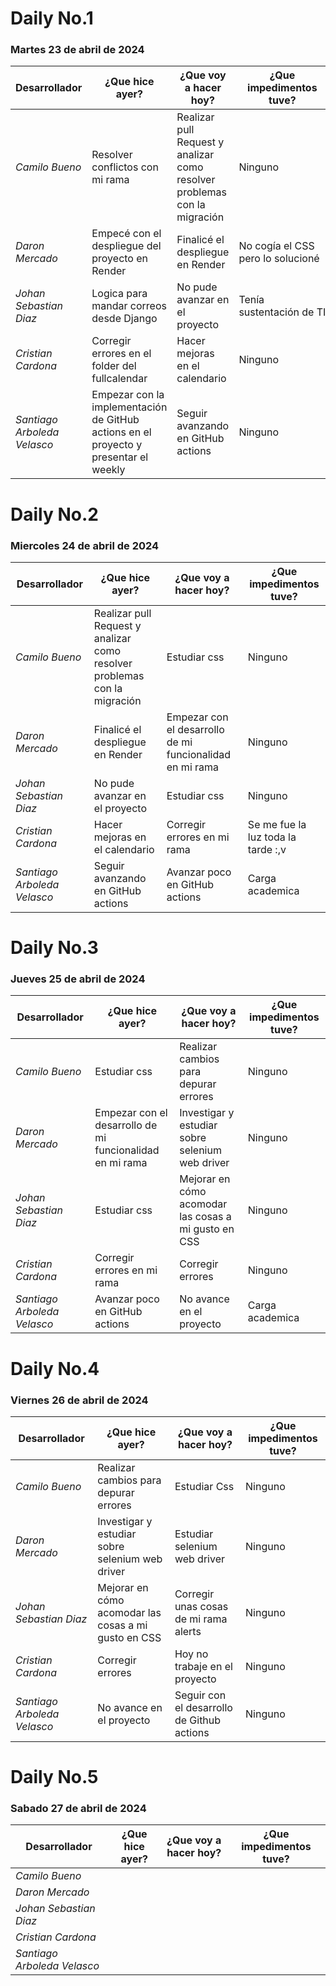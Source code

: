 # Daily No.1
### Martes 23 de abril de 2024

| Desarrollador | ¿Que hice ayer? | ¿Que voy a hacer hoy? | ¿Que impedimentos tuve? |
|-----------|-----------|-----------|-----------|
|*Camilo Bueno*   | Resolver conflictos con mi rama|Realizar pull Request y analizar como resolver problemas con la migración | Ninguno|
|*Daron Mercado* |Empecé con el despliegue del proyecto en Render| Finalicé el despliegue en Render |No cogía el CSS pero lo solucioné |
| *Johan Sebastian Diaz*  | Logica para mandar correos desde Django | No pude avanzar en el proyecto |Tenía sustentación de TI |
| *Cristian Cardona*  | Corregir errores en el folder del fullcalendar | Hacer mejoras en el calendario | Ninguno |
| *Santiago Arboleda Velasco*  | Empezar con la implementación de GitHub actions en el proyecto y presentar el weekly | Seguir avanzando en GitHub actions| Ninguno|


# Daily No.2
### Miercoles 24 de abril de 2024

| Desarrollador | ¿Que hice ayer? | ¿Que voy a hacer hoy? | ¿Que impedimentos tuve? |
|-----------|-----------|-----------|-----------|
|*Camilo Bueno*   | Realizar pull Request y analizar como resolver problemas con la migración | Estudiar css| Ninguno |
|*Daron Mercado* |Finalicé el despliegue en Render | Empezar con el desarrollo de mi funcionalidad en mi rama | Ninguno |
| *Johan Sebastian Diaz*  |  No pude avanzar en el proyecto  |Estudiar css |Ninguno |
| *Cristian Cardona*  |Hacer mejoras en el calendario | Corregir errores en mi rama | Se me fue la luz toda la tarde :,v |
| *Santiago Arboleda Velasco*  |Seguir avanzando en GitHub actions | Avanzar poco en GitHub actions | Carga academica |


# Daily No.3
### Jueves 25 de abril de 2024

| Desarrollador | ¿Que hice ayer? | ¿Que voy a hacer hoy? | ¿Que impedimentos tuve? |
|-----------|-----------|-----------|-----------|
|*Camilo Bueno*   |Estudiar css |Realizar cambios para depurar errores |Ninguno |
|*Daron Mercado* |Empezar con el desarrollo de mi funcionalidad en mi rama |Investigar y estudiar sobre selenium web driver |Ninguno |
| *Johan Sebastian Diaz*  |Estudiar css |Mejorar en cómo acomodar las cosas a mi gusto en CSS  |Ninguno |
| *Cristian Cardona*  |Corregir errores en mi rama | Corregir errores |Ninguno |
| *Santiago Arboleda Velasco*  |Avanzar poco en GitHub actions |No avance en el proyecto |Carga academica |


# Daily No.4
### Viernes 26 de abril de 2024

| Desarrollador | ¿Que hice ayer? | ¿Que voy a hacer hoy? | ¿Que impedimentos tuve? |
|-----------|-----------|-----------|-----------|
|*Camilo Bueno*   |Realizar cambios para depurar errores | Estudiar Css | Ninguno|
|*Daron Mercado* |Investigar y estudiar sobre selenium web driver |Estudiar selenium web driver |Ninguno |
| *Johan Sebastian Diaz*  |Mejorar en cómo acomodar las cosas a mi gusto en CSS |Corregir unas cosas de mi rama alerts | Ninguno|
| *Cristian Cardona*  | Corregir errores|Hoy no trabaje en el proyecto |Ninguno |
| *Santiago Arboleda Velasco*  | No avance en el proyecto|Seguir con el desarrollo de Github actions |Ninguno |


# Daily No.5
### Sabado 27 de abril de 2024

| Desarrollador | ¿Que hice ayer? | ¿Que voy a hacer hoy? | ¿Que impedimentos tuve? |
|-----------|-----------|-----------|-----------|
|*Camilo Bueno*   | | | |
|*Daron Mercado* | | | |
| *Johan Sebastian Diaz*  | | | |
| *Cristian Cardona*  | | | |
| *Santiago Arboleda Velasco*  | | | |